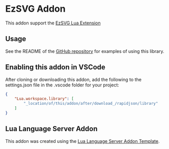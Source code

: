 # EzSVG Addon
This addon support the [EzSVG Lua Extension](https://github.com/cappelnord/EzSVG/?tab=readme-ov-file#readme)

## Usage
See the README of the [GitHub repository](https://github.com/cappelnord/EzSVG/?tab=readme-ov-file#readme)
for examples of using this library.

## Enabling this addon in VSCode
After cloning or downloading this addon, add the following to the settings.json file in the .vscode folder for
your project:
```json
{
	"Lua.workspace.library": [
		"_location/of/this/addon/after/download_/rapidjson/library"
	]
}
```

## Lua Language Server Addon
This addon was created using the [Lua Language Server Addon Template](https://github.com/LuaLS/addon-template).
